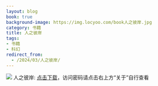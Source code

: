 ```yaml
---
layout: blog
book: true
background-image: https://img.locyoo.com/book人之彼岸.jpg
category: 书籍
title: 人之彼岸
tags:
- 书籍
- 科幻
redirect_from:
  - /2024/03/人之彼岸/
---
```

![](https://img.locyoo.com/book人之彼岸.jpg)
人之彼岸: <a name = "ref1" href="https://url18.ctfile.com/f/50983618-1457809421-92c3de?p=3619">点击下载</a>，访问密码请点击右上方“关于”自行查看
